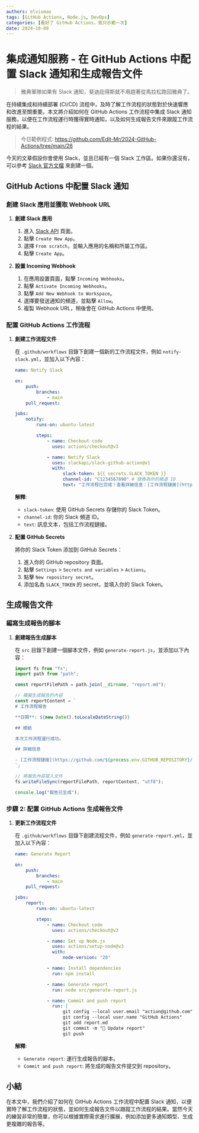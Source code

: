 ```yaml
---
authors: elvismao
tags: [GitHub Actions, Node.js, DevOps]
categories: [看好了 GitHub Actions，我只示範一次]
date: 2024-10-09
---
```


# 集成通知服務 - 在 GitHub Actions 中配置 Slack 通知和生成報告文件

> 雅典軍隊如果有 Slack 通知，斐迪庇得斯就不用趕著從馬拉松跑回雅典了。

在持續集成和持續部署 (CI/CD) 流程中，及時了解工作流程的狀態對於快速響應和改進至關重要。本文將介紹如何在 GitHub Actions 工作流程中集成 Slack 通知服務，以便在工作流程運行時獲得實時通知，以及如何生成報告文件來跟蹤工作流程的結果。

> 今日範例程式: <https://github.com/Edit-Mr/2024-GitHub-Actions/tree/main/26>

今天的文章假設你會使用 Slack，並且已經有一個 Slack 工作區。如果你還沒有，可以參考 [Slack 官方文檔](https://slack.com/intl/zh-tw/help/articles/206845317-Create-a-Slack-workspace) 來創建一個。

## GitHub Actions 中配置 Slack 通知

### 創建 Slack 應用並獲取 Webhook URL

1. **創建 Slack 應用**

    1. 進入 [Slack API](https://api.slack.com/apps) 頁面。
    2. 點擊 `Create New App`。
    3. 選擇 `From scratch`，並輸入應用的名稱和所屬工作區。
    4. 點擊 `Create App`。

2. **設置 Incoming Webhook**

    1. 在應用設置頁面，點擊 `Incoming Webhooks`。
    2. 點擊 `Activate Incoming Webhooks`。
    3. 點擊 `Add New Webhook to Workspace`。
    4. 選擇要發送通知的頻道，並點擊 `Allow`。
    5. 複製 Webhook URL，稍後會在 GitHub Actions 中使用。

### 配置 GitHub Actions 工作流程

1. **創建工作流程文件**

    在 `.github/workflows` 目錄下創建一個新的工作流程文件，例如 `notify-slack.yml`，並加入以下內容：

    ```yaml
    name: Notify Slack

    on:
        push:
            branches:
                - main
        pull_request:

    jobs:
        notify:
            runs-on: ubuntu-latest

            steps:
                - name: Checkout code
                  uses: actions/checkout@v3

                - name: Notify Slack
                  uses: slackapi/slack-github-action@v1
                  with:
                      slack-token: ${{ secrets.SLACK_TOKEN }}
                      channel-id: "C1234567890" # 替換為你的頻道 ID
                      text: "工作流程已完成！查看詳細信息：[工作流程鏈接](https://github.com/${{ github.repository }}/actions/runs/${{ github.run_id }})"
    ```

    **解釋**:

    - `slack-token`: 使用 GitHub Secrets 存儲你的 Slack Token。
    - `channel-id`: 你的 Slack 頻道 ID。
    - `text`: 訊息文本，包括工作流程鏈接。

2. **配置 GitHub Secrets**

    將你的 Slack Token 添加到 GitHub Secrets：

    1. 進入你的 GitHub repository 頁面。
    2. 點擊 `Settings` > `Secrets and variables` > `Actions`。
    3. 點擊 `New repository secret`。
    4. 添加名為 `SLACK_TOKEN` 的 secret，並填入你的 Slack Token。

## 生成報告文件

### 編寫生成報告的腳本

1. **創建報告生成腳本**

    在 `src` 目錄下創建一個腳本文件，例如 `generate-report.js`，並添加以下內容：

    ```javascript
    import fs from "fs";
    import path from "path";

    const reportFilePath = path.join(__dirname, "report.md");

    // 模擬生成報告的內容
    const reportContent = `
    # 工作流程報告
    
    **日期**: ${new Date().toLocaleDateString()}
    
    ## 總結
    
    本次工作流程運行成功。
    
    ## 詳細信息
    
    - [工作流程鏈接](https://github.com/${process.env.GITHUB_REPOSITORY}/actions/runs/${process.env.GITHUB_RUN_ID})
    `;

    // 將報告內容寫入文件
    fs.writeFileSync(reportFilePath, reportContent, "utf8");

    console.log("報告已生成");
    ```

### 步驟 2: 配置 GitHub Actions 生成報告文件

1. **更新工作流程文件**

    在 `.github/workflows` 目錄下創建流程文件，例如 `generate-report.yml`，並加入以下內容：

    ```yaml
    name: Generate Report

    on:
        push:
            branches:
                - main
        pull_request:

    jobs:
        report:
            runs-on: ubuntu-latest

            steps:
                - name: Checkout code
                  uses: actions/checkout@v3

                - name: Set up Node.js
                  uses: actions/setup-node@v3
                  with:
                      node-version: "20"

                - name: Install dependencies
                  run: npm install

                - name: Generate report
                  run: node src/generate-report.js

                - name: Commit and push report
                  run: |
                      git config --local user.email "action@github.com"
                      git config --local user.name "GitHub Actions"
                      git add report.md
                      git commit -m "📝 Update report"
                      git push
    ```

    **解釋**:

    - `Generate report`: 運行生成報告的腳本。
    - `Commit and push report`: 將生成的報告文件提交到 repository。

## 小結

在本文中，我們介紹了如何在 GitHub Actions 工作流程中配置 Slack 通知，以便實時了解工作流程的狀態，並如何生成報告文件以跟蹤工作流程的結果。當然今天的練習非常的簡單，你可以根據實際需求進行擴展，例如添加更多通知類型、生成更複雜的報告等。
